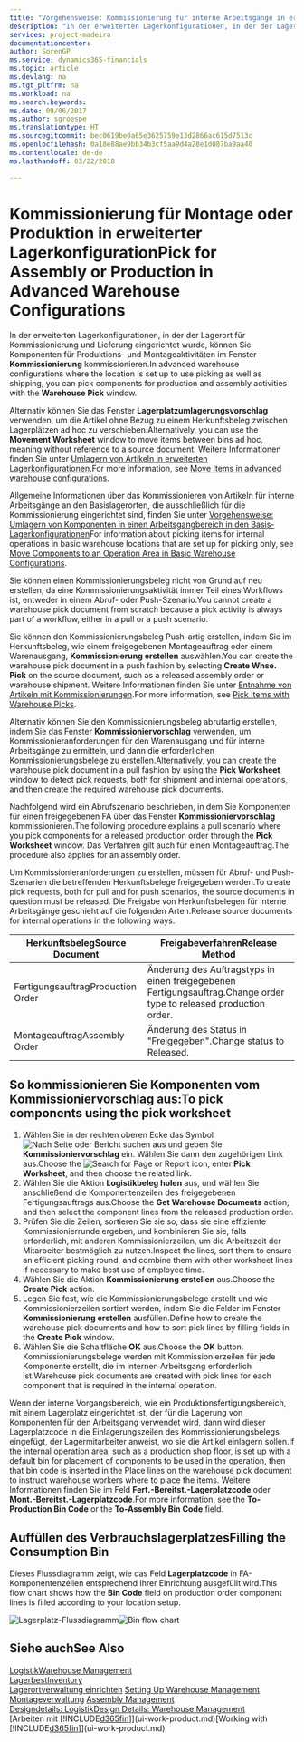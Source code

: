 ```yaml
---
title: "Vorgehensweise: Kommissionierung für interne Arbeitsgänge in erweiterter Lagerkonfigurationen | Microsoft Docs"
description: "In der erweiterten Lagerkonfigurationen, in der der Lagerort für Kommissionierung und Lieferung eingerichtet wurde, können Sie Komponenten für Produktions- und Montageaktivitäten im Fenster **Kommissionierung** kommissionieren."
services: project-madeira
documentationcenter: 
author: SorenGP
ms.service: dynamics365-financials
ms.topic: article
ms.devlang: na
ms.tgt_pltfrm: na
ms.workload: na
ms.search.keywords: 
ms.date: 09/06/2017
ms.author: sgroespe
ms.translationtype: HT
ms.sourcegitcommit: bec0619be0a65e3625759e13d2866ac615d7513c
ms.openlocfilehash: 0a18e88ae9bb34b3cf5aa9d4a28e1d087ba9aa40
ms.contentlocale: de-de
ms.lasthandoff: 03/22/2018

---
```

# <a name="pick-for-assembly-or-production-in-advanced-warehouse-configurations"></a><span data-ttu-id="7477b-103">Kommissionierung für Montage oder Produktion in erweiterter Lagerkonfiguration</span><span class="sxs-lookup"><span data-stu-id="7477b-103">Pick for Assembly or Production in Advanced Warehouse Configurations</span></span>
<span data-ttu-id="7477b-104">In der erweiterten Lagerkonfigurationen, in der der Lagerort für Kommissionierung und Lieferung eingerichtet wurde, können Sie Komponenten für Produktions- und Montageaktivitäten im Fenster **Kommissionierung** kommissionieren.</span><span class="sxs-lookup"><span data-stu-id="7477b-104">In advanced warehouse configurations where the location is set up to use picking as well as shipping, you can pick components for production and assembly activities with the **Warehouse Pick** window.</span></span>  

<span data-ttu-id="7477b-105">Alternativ können Sie das Fenster **Lagerplatzumlagerungsvorschlag** verwenden, um die Artikel ohne Bezug zu einem Herkunftsbeleg zwischen Lagerplätzen ad hoc zu verschieben.</span><span class="sxs-lookup"><span data-stu-id="7477b-105">Alternatively, you can use the **Movement Worksheet** window to move items between bins ad hoc, meaning without reference to a source document.</span></span> <span data-ttu-id="7477b-106">Weitere Informationen finden Sie unter [Umlagern von Artikeln in erweiterten Lagerkonfigurationen](warehouse-how-to-move-items-in-advanced-warehousing.md).</span><span class="sxs-lookup"><span data-stu-id="7477b-106">For more information, see [Move Items in advanced warehouse configurations](warehouse-how-to-move-items-in-advanced-warehousing.md).</span></span>  

<span data-ttu-id="7477b-107">Allgemeine Informationen über das Kommissionieren von Artikeln für interne Arbeitsgänge an den Basislagerorten, die ausschließlich für die Kommissionierung eingerichtet sind, finden Sie unter [Vorgehensweise: Umlagern von Komponenten in einen Arbeitsgangbereich in den Basis-Lagerkonfigurationen](warehouse-how-to-move-components-to-an-operation-area-in-basic-warehousing.md)</span><span class="sxs-lookup"><span data-stu-id="7477b-107">For information about picking items for internal operations in basic warehouse locations that are set up for picking only, see [Move Components to an Operation Area in Basic Warehouse Configurations](warehouse-how-to-move-components-to-an-operation-area-in-basic-warehousing.md).</span></span>  

<span data-ttu-id="7477b-108">Sie können einen Kommissionierungsbeleg nicht von Grund auf neu erstellen, da eine Kommissionierungsaktivität immer Teil eines Workflows ist, entweder in einem Abruf- oder Push-Szenario.</span><span class="sxs-lookup"><span data-stu-id="7477b-108">You cannot create a warehouse pick document from scratch because a pick activity is always part of a workflow, either in a pull or a push scenario.</span></span>  

<span data-ttu-id="7477b-109">Sie können den Kommissionierungsbeleg Push-artig erstellen, indem Sie im Herkunftsbeleg, wie einem freigegebenen Montageauftrag oder einem Warenausgang, **Kommissionierung erstellen** auswählen.</span><span class="sxs-lookup"><span data-stu-id="7477b-109">You can create the warehouse pick document in a push fashion by selecting **Create Whse. Pick** on the source document, such as a released assembly order or warehouse shipment.</span></span> <span data-ttu-id="7477b-110">Weitere Informationen finden Sie unter [Entnahme von Artikeln mit Kommissionierungen](warehouse-how-to-pick-items-for-warehouse-shipment.md).</span><span class="sxs-lookup"><span data-stu-id="7477b-110">For more information, see [Pick Items with Warehouse Picks](warehouse-how-to-pick-items-for-warehouse-shipment.md).</span></span>  

<span data-ttu-id="7477b-111">Alternativ können Sie den Kommissionierungsbeleg abrufartig erstellen, indem Sie das Fenster **Kommissioniervorschlag** verwenden, um Kommissionieranforderungen für den Warenausgang und für interne Arbeitsgänge zu ermitteln, und dann die erforderlichen Kommissionierungsbelege zu erstellen.</span><span class="sxs-lookup"><span data-stu-id="7477b-111">Alternatively, you can create the warehouse pick document in a pull fashion by using the **Pick Worksheet** window to detect pick requests, both for shipment and internal operations, and then create the required warehouse pick documents.</span></span>  

<span data-ttu-id="7477b-112">Nachfolgend wird ein Abrufszenario beschrieben, in dem Sie Komponenten für einen freigegebenen FA über das Fenster **Kommissioniervorschlag** kommissionieren.</span><span class="sxs-lookup"><span data-stu-id="7477b-112">The following procedure explains a pull scenario where you pick components for a released production order through the **Pick Worksheet** window.</span></span> <span data-ttu-id="7477b-113">Das Verfahren gilt auch für einen Montageauftrag.</span><span class="sxs-lookup"><span data-stu-id="7477b-113">The procedure also applies for an assembly order.</span></span>  

<span data-ttu-id="7477b-114">Um Kommissionieranforderungen zu erstellen, müssen für Abruf- und Push-Szenarien die betreffenden Herkunftsbelege freigegeben werden.</span><span class="sxs-lookup"><span data-stu-id="7477b-114">To create pick requests, both for pull and for push scenarios, the source documents in question must be released.</span></span> <span data-ttu-id="7477b-115">Die Freigabe von Herkunftsbelegen für interne Arbeitsgänge geschieht auf die folgenden Arten.</span><span class="sxs-lookup"><span data-stu-id="7477b-115">Release source documents for internal operations in the following ways.</span></span>  

|<span data-ttu-id="7477b-116">Herkunftsbeleg</span><span class="sxs-lookup"><span data-stu-id="7477b-116">Source Document</span></span>|<span data-ttu-id="7477b-117">Freigabeverfahren</span><span class="sxs-lookup"><span data-stu-id="7477b-117">Release Method</span></span>|  
|---------------------|--------------------|  
|<span data-ttu-id="7477b-118">Fertigungsauftrag</span><span class="sxs-lookup"><span data-stu-id="7477b-118">Production Order</span></span>|<span data-ttu-id="7477b-119">Änderung des Auftragstyps in einen freigegebenen Fertigungsauftrag.</span><span class="sxs-lookup"><span data-stu-id="7477b-119">Change order type to released production order.</span></span>|  
|<span data-ttu-id="7477b-120">Montageauftrag</span><span class="sxs-lookup"><span data-stu-id="7477b-120">Assembly Order</span></span>|<span data-ttu-id="7477b-121">Änderung des Status in "Freigegeben".</span><span class="sxs-lookup"><span data-stu-id="7477b-121">Change status to Released.</span></span>|  

## <a name="to-pick-components-using-the-pick-worksheet"></a><span data-ttu-id="7477b-122">So kommissionieren Sie Komponenten vom Kommissioniervorschlag aus:</span><span class="sxs-lookup"><span data-stu-id="7477b-122">To pick components using the pick worksheet</span></span>  
1.  <span data-ttu-id="7477b-123">Wählen Sie in der rechten oberen Ecke das Symbol ![Nach Seite oder Bericht suchen](media/ui-search/search_small.png "Symbol Nach Seite oder Bericht suchen") aus und geben Sie **Kommissioniervorschlag** ein. Wählen Sie dann den zugehörigen Link aus.</span><span class="sxs-lookup"><span data-stu-id="7477b-123">Choose the ![Search for Page or Report](media/ui-search/search_small.png "Search for Page or Report icon") icon, enter **Pick Worksheet**, and then choose the related link.</span></span>  
2.  <span data-ttu-id="7477b-124">Wählen Sie die Aktion **Logistikbeleg holen** aus, und wählen Sie anschließend die Komponentenzeilen des freigegebenen Fertigungsauftrags aus.</span><span class="sxs-lookup"><span data-stu-id="7477b-124">Choose the **Get Warehouse Documents** action, and then select the component lines from the released production order.</span></span>  
3.  <span data-ttu-id="7477b-125">Prüfen Sie die Zeilen, sortieren Sie sie so, dass sie eine effiziente Kommissionierrunde ergeben, und kombinieren Sie sie, falls erforderlich, mit anderen Kommissionierzeilen, um die Arbeitszeit der Mitarbeiter bestmöglich zu nutzen.</span><span class="sxs-lookup"><span data-stu-id="7477b-125">Inspect the lines, sort them to ensure an efficient picking round, and combine them with other worksheet lines if necessary to make best use of employee time.</span></span>  
4.  <span data-ttu-id="7477b-126">Wählen Sie die Aktion **Kommissionierung erstellen** aus.</span><span class="sxs-lookup"><span data-stu-id="7477b-126">Choose the **Create Pick** action.</span></span>  
5.  <span data-ttu-id="7477b-127">Legen Sie fest, wie die Kommissionierungsbelege erstellt und wie Kommissionierzeilen sortiert werden, indem Sie die Felder im Fenster **Kommissionierung erstellen** ausfüllen.</span><span class="sxs-lookup"><span data-stu-id="7477b-127">Define how to create the warehouse pick documents and how to sort pick lines by filling fields in the **Create Pick** window.</span></span>  
6.  <span data-ttu-id="7477b-128">Wählen Sie die Schaltfläche **OK** aus.</span><span class="sxs-lookup"><span data-stu-id="7477b-128">Choose the **OK** button.</span></span> <span data-ttu-id="7477b-129">Kommissionierungsbelege werden mit Kommissionierzeilen für jede Komponente erstellt, die im internen Arbeitsgang erforderlich ist.</span><span class="sxs-lookup"><span data-stu-id="7477b-129">Warehouse pick documents are created with pick lines for each component that is required in the internal operation.</span></span>  

<span data-ttu-id="7477b-130">Wenn der interne Vorgangsbereich, wie ein Produktionsfertigungsbereich, mit einem Lagerplatz eingerichtet ist, der für die Lagerung von Komponenten für den Arbeitsgang verwendet wird, dann wird dieser Lagerplatzcode in die Einlagerungszeilen des Kommissionierungsbelegs eingefügt, der Lagermitarbeiter anweist, wo sie die Artikel einlagern sollen.</span><span class="sxs-lookup"><span data-stu-id="7477b-130">If the internal operation area, such as a production shop floor, is set up with a default bin for placement of components to be used in the operation, then that bin code is inserted in the Place lines on the warehouse pick document to instruct warehouse workers where to place the items.</span></span> <span data-ttu-id="7477b-131">Weitere Informationen finden Sie im Feld **Fert.-Bereitst.-Lagerplatzcode** oder **Mont.-Bereitst.-Lagerplatzcode**.</span><span class="sxs-lookup"><span data-stu-id="7477b-131">For more information, see the **To-Production Bin Code** or the **To-Assembly Bin Code** field.</span></span>

## <a name="filling-the-consumption-bin"></a><span data-ttu-id="7477b-132">Auffüllen des Verbrauchslagerplatzes</span><span class="sxs-lookup"><span data-stu-id="7477b-132">Filling the Consumption Bin</span></span>
<span data-ttu-id="7477b-133">Dieses Flussdiagramm zeigt, wie das Feld **Lagerplatzcode** in FA-Komponentenzeilen entsprechend Ihrer Einrichtung ausgefüllt wird.</span><span class="sxs-lookup"><span data-stu-id="7477b-133">This flow chart shows how the **Bin Code** field on production order component lines is filled according to your location setup.</span></span>

<span data-ttu-id="7477b-134">![Lagerplatz-Flussdiagramm](media/binflow.png "Lagerfluss")</span><span class="sxs-lookup"><span data-stu-id="7477b-134">![Bin flow chart](media/binflow.png "BinFlow")</span></span>  

## <a name="see-also"></a><span data-ttu-id="7477b-135">Siehe auch</span><span class="sxs-lookup"><span data-stu-id="7477b-135">See Also</span></span>
[<span data-ttu-id="7477b-136">Logistik</span><span class="sxs-lookup"><span data-stu-id="7477b-136">Warehouse Management</span></span>](warehouse-manage-warehouse.md)  
[<span data-ttu-id="7477b-137">Lagerbest</span><span class="sxs-lookup"><span data-stu-id="7477b-137">Inventory</span></span>](inventory-manage-inventory.md)  
<span data-ttu-id="7477b-138">[Lagerortverwaltung einrichten](warehouse-setup-warehouse.md)   </span><span class="sxs-lookup"><span data-stu-id="7477b-138">[Setting Up Warehouse Management](warehouse-setup-warehouse.md)   </span></span>  
<span data-ttu-id="7477b-139">[Montageverwaltung](assembly-assemble-items.md)  </span><span class="sxs-lookup"><span data-stu-id="7477b-139">[Assembly Management](assembly-assemble-items.md)  </span></span>  
[<span data-ttu-id="7477b-140">Designdetails: Logistik</span><span class="sxs-lookup"><span data-stu-id="7477b-140">Design Details: Warehouse Management</span></span>](design-details-warehouse-management.md)  
<span data-ttu-id="7477b-141">[Arbeiten mit [!INCLUDE[d365fin](includes/d365fin_md.md)]](ui-work-product.md)</span><span class="sxs-lookup"><span data-stu-id="7477b-141">[Working with [!INCLUDE[d365fin](includes/d365fin_md.md)]](ui-work-product.md)</span></span>

